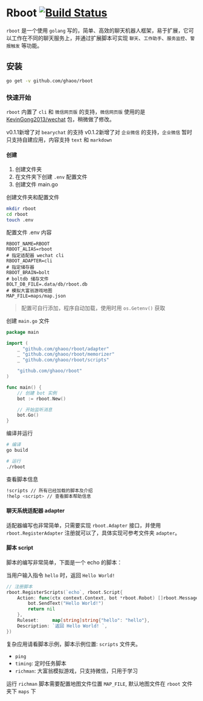 # Rboot [![Build Status](https://travis-ci.org/ghaoo/rboot.svg?branch=master)](https://travis-ci.org/ghaoo/rboot)

`rboot` 是一个使用 `golang` 写的，简单、高效的聊天机器人框架，易于扩展，它可以工作在不同的聊天服务上，并通过扩展脚本可实现 `聊天`、`工作助手`、`服务监控`、`警报触发` 等功能。


## 安装

```bash
go get -v github.com/ghaoo/rboot
```

### 快速开始

`rboot` 内置了 `cli` 和 `微信网页版` 的支持，`微信网页版` 使用的是 [KevinGong2013/wechat](https://github.com/KevinGong2013/wechat) 包，稍微做了修改。

v0.1.1新增了对 `bearychat` 的支持
v0.1.2新增了对 `企业微信` 的支持，`企业微信` 暂时只支持自建应用，内容支持 `text` 和 `markdown`

#### 创建

1. 创建文件夹
2. 在文件夹下创建 `.env` 配置文件
3. 创建文件 main.go

创建文件夹和配置文件
```bash
mkdir rboot
cd rboot
touch .env
```

配置文件 .env 内容
```env
RBOOT_NAME=RBOOT
RBOOT_ALIAS=rboot
# 指定适配器 wechat cli
RBOOT_ADAPTER=cli
# 指定储存器
RBOOT_BRAIN=bolt
# boltdb 储存文件
BOLT_DB_FILE=.data/db/rboot.db
# 模拟大富翁游戏地图
MAP_FILE=maps/map.json
```
> 配置可自行添加，程序自动加载，使用时用 `os.Getenv()` 获取

创建 `main.go` 文件
```go
package main

import (
	_ "github.com/ghaoo/rboot/adapter"
	_ "github.com/ghaoo/rboot/memorizer"
	_ "github.com/ghaoo/rboot/scripts"

	"github.com/ghaoo/rboot"
)

func main() {
	// 创建 bot 实例
	bot := rboot.New()

    // 开始监听消息
	bot.Go()
}
```

编译并运行
```bash
# 编译
go build

# 运行
./rboot
```

查看脚本信息
```bash
!scripts // 所有已经加载的脚本及介绍
!help <script> // 查看脚本帮助信息
```

#### 聊天系统适配器 adapter

适配器编写也非常简单，只需要实现 `rboot.Adapter` 接口，并使用 `rboot.RegisterAdapter` 注册就可以了，具体实现可参考文件夹 `adapter`。

#### 脚本 script

脚本的编写非常简单，下面是一个 echo 的脚本：

当用户输入指令 `hello` 时，返回 `Hello World!`

```go
// 注册脚本
rboot.RegisterScripts(`echo`, rboot.Script{
	Action: func(ctx context.Context, bot *rboot.Robot) []rboot.Message {
		bot.SendText("Hello World!")
		return nil
    },
    Ruleset:     map[string]string{"hello": "hello"},
    Description: `返回 Hello World! `,
})
```

复杂应用请看脚本示例，脚本示例位置: `scripts` 文件夹。
- `ping`
- `timing`: 定时任务脚本
- `richman`: 大富翁模拟游戏，只支持微信，只用于学习

运行 `richman` 脚本需要配置地图文件位置 `MAP_FILE`, 默认地图文件在 `rboot` 文件夹下 `maps` 下





